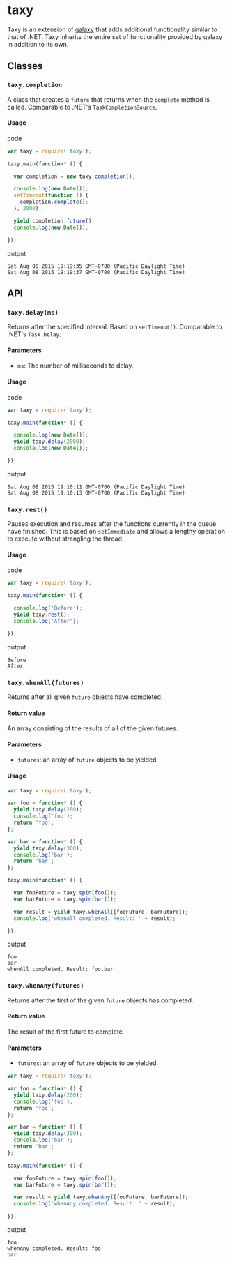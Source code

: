 # taxy
Taxy is an extension of [galaxy](https://github.com/bjouhier/galaxy) that adds additional functionality similar to that of .NET. Taxy inherits the entire set of functionality provided by galaxy in addition to its own.

## Classes
### `taxy.completion`
A class that creates a `future` that returns when the `complete` method is called. Comparable to .NET's `TaskCompletionSource`.

#### Usage
code

```javascript
var taxy = require('taxy');

taxy.main(function* () {

  var completion = new taxy.completion();

  console.log(new Date());
  setTimeout(function () {
    completion.complete();
  }, 2000);

  yield completion.future();
  console.log(new Date());

});
```

output

```
Sat Aug 08 2015 19:19:35 GMT-0700 (Pacific Daylight Time)
Sat Aug 08 2015 19:19:37 GMT-0700 (Pacific Daylight Time)
```

## API
### `taxy.delay(ms)`
Returns after the specified interval. Based on `setTimeout()`. Comparable to  .NET's `Task.Delay`.

#### Parameters
- `ms`: The number of milliseconds to delay.

#### Usage
  code

```javascript
var taxy = require('taxy');

taxy.main(function* () {

  console.log(new Date());
  yield taxy.delay(2000);
  console.log(new Date());

});
```

output

```
Sat Aug 08 2015 19:10:11 GMT-0700 (Pacific Daylight Time)
Sat Aug 08 2015 19:10:13 GMT-0700 (Pacific Daylight Time)
```

### `taxy.rest()`
Pauses execution and resumes after the functions currently in the queue have finished. This is based on `setImmediate` and allows a lengthy operation to execute without strangling the thread.

#### Usage
code

```javascript
var taxy = require('taxy');

taxy.main(function* () {

  console.log('Before');
  yield taxy.rest();
  console.log('After');

});
```

output

```
Before
After
```

### `taxy.whenAll(futures)`
Returns after all given `future` objects have completed.

#### Return value
An array consisting of the results of all of the given futures.

#### Parameters
- `futures`: an array of `future` objects to be yielded.

#### Usage

```javascript
var taxy = require('taxy');

var foo = function* () {
  yield taxy.delay(200);
  console.log('foo');
  return 'foo';
};

var bar = function* () {
  yield taxy.delay(300);
  console.log('bar');
  return 'bar';
};

taxy.main(function* () {

  var fooFuture = taxy.spin(foo());
  var barFuture = taxy.spin(bar());

  var result = yield taxy.whenAll([fooFuture, barFuture]);
  console.log('whenAll completed. Result: ' + result);

});
```

output

```
foo
bar
whenAll completed. Result: foo,bar
```

### `taxy.whenAny(futures)`
Returns after the first of the given `future` objects has completed.

#### Return value
The result of the first future to complete.

#### Parameters
- `futures`: an array of `future` objects to be yielded.

```javascript
var taxy = require('taxy');

var foo = function* () {
  yield taxy.delay(200);
  console.log('foo');
  return 'foo';
};

var bar = function* () {
  yield taxy.delay(300);
  console.log('bar');
  return 'bar';
};

taxy.main(function* () {

  var fooFuture = taxy.spin(foo());
  var barFuture = taxy.spin(bar());

  var result = yield taxy.whenAny([fooFuture, barFuture]);
  console.log('whenAny completed. Result: ' + result);

});
```

output

```
foo
whenAny completed. Result: foo
bar
```

